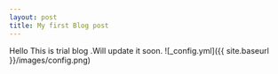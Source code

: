 ```yaml
---
layout: post
title: My first Blog post 
---
```


Hello This is trial blog .Will update it soon.
![_config.yml]({{ site.baseurl }}/images/config.png)

